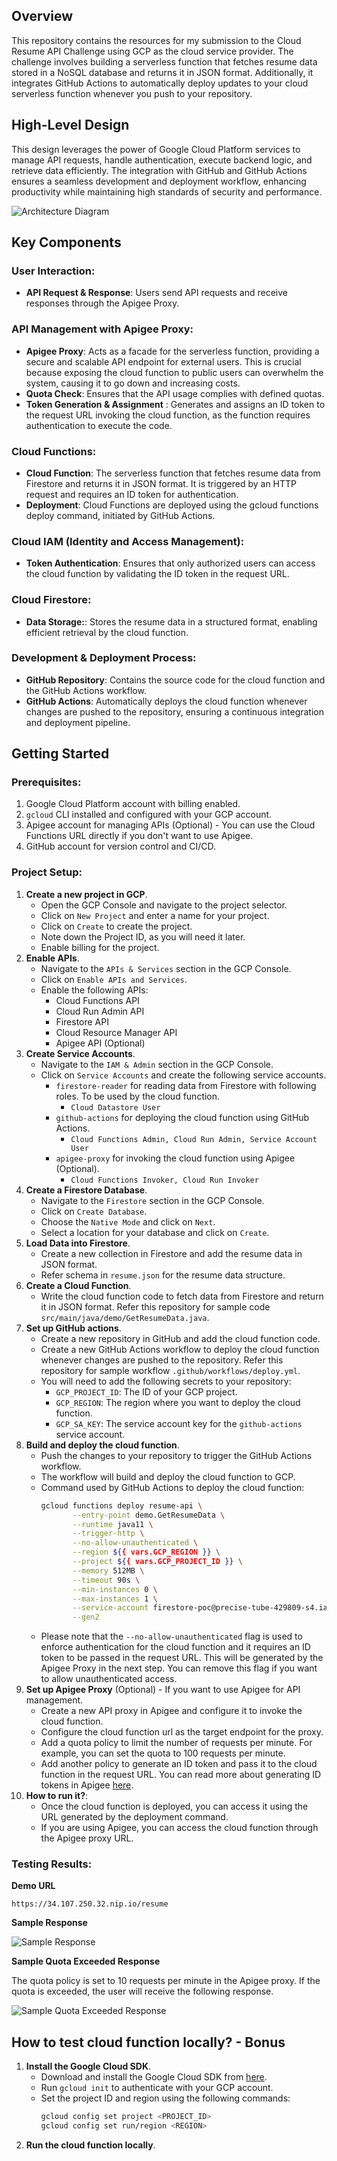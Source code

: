 ## Overview
This repository contains the resources for my submission to the Cloud Resume API Challenge using GCP as the cloud service provider. The challenge involves building a serverless function that fetches resume data stored in a NoSQL database and returns it in JSON format. Additionally, it integrates GitHub Actions to automatically deploy updates to your cloud serverless function whenever you push to your repository.

## High-Level Design
This design leverages the power of Google Cloud Platform services to manage API requests, handle authentication, execute backend logic, and retrieve data efficiently. The integration with GitHub and GitHub Actions ensures a seamless development and deployment workflow, enhancing productivity while maintaining high standards of security and performance.

![Architecture Diagram](./images/gcp-hld.png)

## Key Components
### **User Interaction**:
   - **API Request & Response**: Users send API requests and receive responses through the Apigee Proxy.
### **API Management with Apigee Proxy**:
   - **Apigee Proxy**: Acts as a facade for the serverless function, providing a secure and scalable API endpoint for external users. This is crucial because exposing the cloud function to public users can overwhelm the system, causing it to go down and increasing costs. 
   - **Quota Check**: Ensures that the API usage complies with defined quotas.
   - **Token Generation & Assignment** : Generates and assigns an ID token to the request URL invoking the cloud function, as the function requires authentication to execute the code. 
### **Cloud Functions**:
   - **Cloud Function**: The serverless function that fetches resume data from Firestore and returns it in JSON format. It is triggered by an HTTP request and requires an ID token for authentication.
   - **Deployment**: Cloud Functions are deployed using the gcloud functions deploy command, initiated by GitHub Actions.
### **Cloud IAM (Identity and Access Management)**:
   - **Token Authentication**: Ensures that only authorized users can access the cloud function by validating the ID token in the request URL.
### **Cloud Firestore**:
   - **Data Storage:**: Stores the resume data in a structured format, enabling efficient retrieval by the cloud function.
### **Development & Deployment Process**:
   - **GitHub Repository**: Contains the source code for the cloud function and the GitHub Actions workflow.
   - **GitHub Actions**: Automatically deploys the cloud function whenever changes are pushed to the repository, ensuring a continuous integration and deployment pipeline.

## Getting Started
### **Prerequisites**:
1. Google Cloud Platform account with billing enabled.
2. `gcloud` CLI installed and configured with your GCP account.
3. Apigee account for managing APIs (Optional) - You can use the Cloud Functions URL directly if you don't want to use Apigee.
4. GitHub account for version control and CI/CD.
### **Project Setup**:
1. **Create a new project in GCP**.
   - Open the GCP Console and navigate to the project selector.
   - Click on `New Project` and enter a name for your project.
   - Click on `Create` to create the project.
   - Note down the Project ID, as you will need it later.
   - Enable billing for the project.
2. **Enable APIs**.
   - Navigate to the `APIs & Services` section in the GCP Console.
   - Click on `Enable APIs and Services`.
   - Enable the following APIs:
     - Cloud Functions API
     - Cloud Run Admin API
     - Firestore API
     - Cloud Resource Manager API
     - Apigee API (Optional)
3. **Create Service Accounts**.
    - Navigate to the `IAM & Admin` section in the GCP Console.
    - Click on `Service Accounts` and create the following service accounts.
        - `firestore-reader` for reading data from Firestore with following roles. To be used by the cloud function.
            - `Cloud Datastore User`
        - `github-actions` for deploying the cloud function using GitHub Actions.
            - `Cloud Functions Admin, Cloud Run Admin, Service Account User`
        - `apigee-proxy` for invoking the cloud function using Apigee (Optional).
            - `Cloud Functions Invoker, Cloud Run Invoker`
4. **Create a Firestore Database**.
   - Navigate to the `Firestore` section in the GCP Console.
   - Click on `Create Database`.
   - Choose the `Native Mode` and click on `Next`.
   - Select a location for your database and click on `Create`.
5. **Load Data into Firestore**.
   - Create a new collection in Firestore and add the resume data in JSON format.
   - Refer schema in `resume.json` for the resume data structure.
6. **Create a Cloud Function**.
   - Write the cloud function code to fetch data from Firestore and return it in JSON format. Refer this repository for sample code `src/main/java/demo/GetResumeData.java`.
7. **Set up GitHub actions**.
   - Create a new repository in GitHub and add the cloud function code.
   - Create a new GitHub Actions workflow to deploy the cloud function whenever changes are pushed to the repository. Refer this repository for sample workflow `.github/workflows/deploy.yml`.
   - You will need to add the following secrets to your repository:
     - `GCP_PROJECT_ID`: The ID of your GCP project.
     - `GCP_REGION`: The region where you want to deploy the cloud function.
     - `GCP_SA_KEY`: The service account key for the `github-actions` service account.
8. **Build and deploy the cloud function**.
   - Push the changes to your repository to trigger the GitHub Actions workflow.
   - The workflow will build and deploy the cloud function to GCP.
   - Command used by GitHub Actions to deploy the cloud function:
     ```bash
     gcloud functions deploy resume-api \
            --entry-point demo.GetResumeData \
            --runtime java11 \
            --trigger-http \
            --no-allow-unauthenticated \
            --region ${{ vars.GCP_REGION }} \
            --project ${{ vars.GCP_PROJECT_ID }} \
            --memory 512MB \
            --timeout 90s \
            --min-instances 0 \
            --max-instances 1 \
            --service-account firestore-poc@precise-tube-429809-s4.iam.gserviceaccount.com \
            --gen2
     ```
   - Please note that the `--no-allow-unauthenticated` flag is used to enforce authentication for the cloud function and it requires an ID token to be passed in the request URL. This will be generated by the Apigee Proxy in the next step. You can remove this flag if you want to allow unauthenticated access.
9. **Set up Apigee Proxy** (Optional) - If you want to use Apigee for API management.
   - Create a new API proxy in Apigee and configure it to invoke the cloud function.
   - Configure the cloud function url as the target endpoint for the proxy.
   - Add a quota policy to limit the number of requests per minute. For example, you can set the quota to 100 requests per minute.
   - Add another policy to generate an ID token and pass it to the cloud function in the request URL. You can read more about generating ID tokens in Apigee [here](https://cloud.google.com/functions/docs/securing/authenticating#id-tokens).
10. **How to run it?**:
    - Once the cloud function is deployed, you can access it using the URL generated by the deployment command.
    - If you are using Apigee, you can access the cloud function through the Apigee proxy URL.

### **Testing Results**:
**Demo URL**
```
https://34.107.250.32.nip.io/resume
```
**Sample Response**

![Sample Response](./images/sample-response.png)

**Sample Quota Exceeded Response**

The quota policy is set to 10 requests per minute in the Apigee proxy. If the quota is exceeded, the user will receive the following response.

![Sample Quota Exceeded Response](./images/sample-quota-exceeded-response.png)

## How to test cloud function locally? - Bonus
1. **Install the Google Cloud SDK**.
   - Download and install the Google Cloud SDK from [here](https://cloud.google.com/sdk/docs/install).
   - Run `gcloud init` to authenticate with your GCP account.
   - Set the project ID and region using the following commands:
     ```bash
     gcloud config set project <PROJECT_ID>
     gcloud config set run/region <REGION>
     ```
2. **Run the cloud function locally**.
